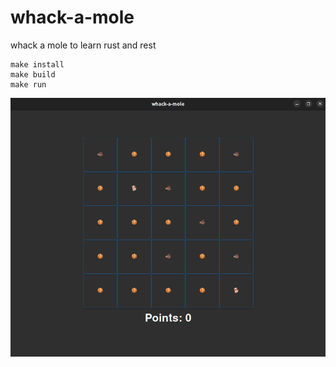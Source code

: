 # whack-a-mole
whack a mole to learn rust and rest

```
make install 
make build
make run
```

![alt text](https://github.com/saisrikark/whack-a-mole/blob/main/public/image.png?raw=true)
